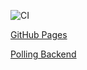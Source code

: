 ![CI](https://github.com/selivados/AHJ-HW-11_Polling_Frontend/actions/workflows/web.yml/badge.svg)

[GitHub Pages](https://selivados.github.io/AHJ-HW-11_Polling_Frontend/)

[Polling Backend](https://github.com/selivados/AHJ-HW-11_Polling_Backend)
